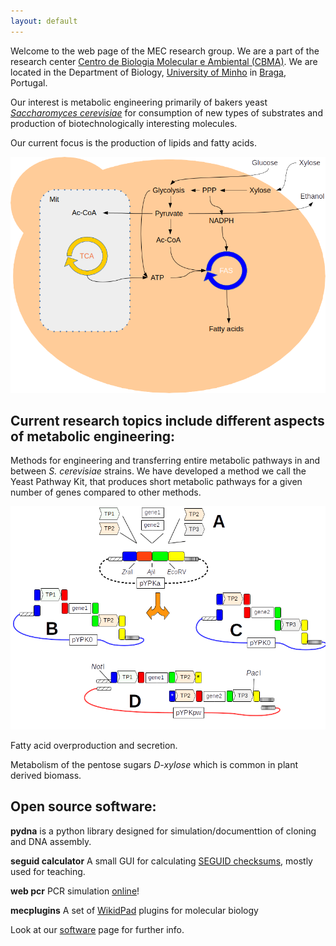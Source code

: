 ```yaml
---
layout: default
---
```


Welcome to the web page of the MEC research group. 
We are a part of the research center [Centro de Biologia Molecular e Ambiental (CBMA)](https://www.google.pt/url?sa=t&rct=j&q=&esrc=s&source=web&cd=1&cad=rja&uact=8&ved=0ahUKEwjhgeWevKLLAhUIQBoKHQfcDcAQFggbMAA&url=http%3A%2F%2Fcbma.bio.uminho.pt%2F&usg=AFQjCNERIO6tvOxPHIgk4DaE4Y5LivlEXQ&sig2=8-94NSGguCRjdxnoOm0cYQ&bvm=bv.115339255,d.ZWU). 
We are located in the Department of Biology, [University of Minho](https://www.uminho.pt/EN) in [Braga](https://www.google.pt/maps/place/School+of+Sciences+of+the+University+of+Minho/@41.5609887,-8.3955389,19z/data=!4m5!3m4!1s0x0:0x35003d3394a8ab81!8m2!3d41.561095!4d-8.395599?hl=en), Portugal.

Our interest is metabolic engineering primarily of bakers yeast [*Saccharomyces cerevisiae*](https://en.wikipedia.org/wiki/Saccharomyces_cerevisiae) for consumption of new types of substrates and production of biotechnologically interesting molecules.

Our current focus is the production of lipids and fatty acids.

![yeast](yeast.png)

## Current research topics include different aspects of metabolic engineering:

Methods for engineering and transferring entire metabolic pathways in and between *S. cerevisiae* strains. 
We have developed a method we call the Yeast Pathway Kit, that produces short metabolic pathways for a given 
number of genes compared to other methods.

![ypk](yeast_pathway_kit_figure.png)

Fatty acid overproduction and secretion.

Metabolism of the pentose sugars *D-xylose* which is common in plant derived biomass.

## Open source software:

**pydna** is a python library designed for simulation/documenttion of cloning and DNA assembly.

**seguid calculator** A small GUI for calculating [SEGUID checksums](http://precedings.nature.com/documents/278/version/1), mostly used for teaching.

**web pcr** PCR simulation [online](http://webpcr.appspot.com/)!

**mecplugins** A set of [WikidPad](http://wikidpad.sourceforge.net/) plugins for molecular biology 

Look at our [software](software.html) page for further info.
